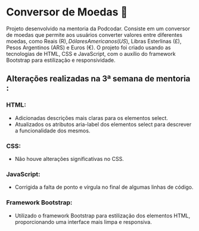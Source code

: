 # Conversor de Moedas 💱

Projeto desenvolvido na mentoria da Podcodar. Consiste em um conversor de moedas que permite aos usuários converter valores entre diferentes moedas, como Reais (R$), Dólares Americanos (US$), Libras Esterlinas (£), Pesos Argentinos (ARS) e Euros (€). O projeto foi criado usando as tecnologias de HTML, CSS e JavaScript, com o auxílio do framework Bootstrap para estilização e responsividade.

## Alterações realizadas na 3ª semana de mentoria :

### HTML:

- Adicionadas descrições mais claras para os elementos select.
- Atualizados os atributos aria-label dos elementos select para descrever a funcionalidade dos mesmos.

### CSS:

- Não houve alterações significativas no CSS.

### JavaScript:

- Corrigida a falta de ponto e vírgula no final de algumas linhas de código.

### Framework Bootstrap:

- Utilizado o framework Bootstrap para estilização dos elementos HTML, proporcionando uma interface mais limpa e responsiva.
